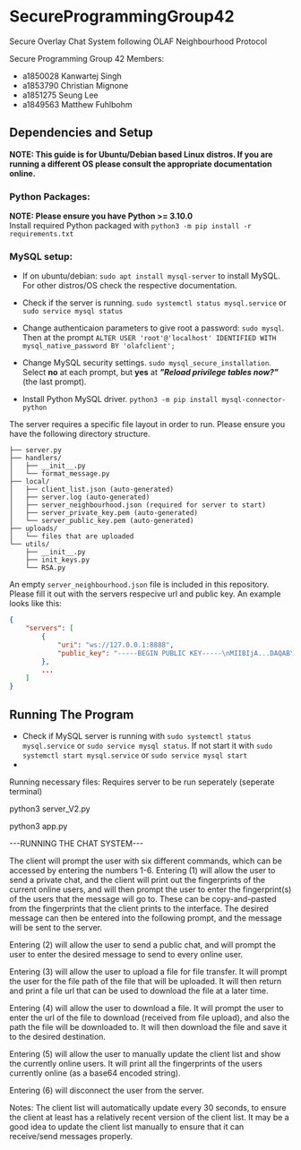 # SecureProgrammingGroup42
Secure Overlay Chat System following OLAF Neighbourhood Protocol

Secure Programming Group 42
Members: 
- a1850028 Kanwartej Singh
- a1853790 Christian Mignone
- a1851275 Seung Lee
- a1849563 Matthew Fuhlbohm

## Dependencies and Setup
**NOTE: This guide is for Ubuntu/Debian based Linux distros. If you are running a different OS please consult the appropriate documentation online.**
### Python Packages:
**NOTE: Please ensure you have Python >= 3.10.0**\
Install required Python packaged with `python3 -m pip install -r requirements.txt`

### MySQL setup:

- If on ubuntu/debian:
`sudo apt install mysql-server` to install MySQL. For other distros/OS check the respective documentation.

- Check if the server is running. `sudo systemctl status mysql.service` or `sudo service mysql status`

- Change authenticaion parameters to give root a password: `sudo mysql`. Then at the prompt `ALTER USER 'root'@'localhost' IDENTIFIED WITH mysql_native_password BY 'olafclient';`

- Change MySQL security settings. `sudo mysql_secure_installation`. Select **no** at each prompt, but **yes** at ***"Reload privilege tables now?"*** (the last prompt).

- Install Python MySQL driver. `python3 -m pip install mysql-connector-python`

The server requires a specific file layout in order to run. Please ensure you have the following directory structure.
```
├── server.py
├── handlers/
│   ├── __init__.py
│   └── format_message.py
├── local/
│   ├── client_list.json (auto-generated)
│   ├── server.log (auto-generated)
│   ├── server_neighbourhood.json (required for server to start)
│   ├── server_private_key.pem (auto-generated)
│   └── server_public_key.pem (auto-generated)
├── uploads/
│   └── files that are uploaded
└── utils/
    ├── __init__.py
    ├── init_keys.py
    └── RSA.py
```
An empty `server_neighbourhood.json` file is included in this repository. Please fill it out with the servers respecive url and public key. An example looks like this:
```json
{
    "servers": [
        {
            "uri": "ws://127.0.0.1:8888",
            "public_key": "-----BEGIN PUBLIC KEY-----\nMIIBIjA...DAQAB\n-----END PUBLIC KEY-----"
        },
        ...
    ]
}
```

## Running The Program

- Check if MySQL server is running with `sudo systemctl status mysql.service` or `sudo service mysql status`. If not start it with `sudo systemctl start mysql.service` or `sudo service mysql start`
- 


Running necessary files: Requires server to be run seperately (seperate terminal)


python3 server_V2.py

python3 app.py

---RUNNING THE CHAT SYSTEM---

The client will prompt the user with six different commands, which can be accessed by entering the numbers 1-6.
Entering (1) will allow the user to send a private chat, and the client will print out the fingerprints of the current online users, and will then prompt the user to enter the fingerprint(s) of the users that the message will go to. These can be copy-and-pasted from the fingerprints that the client prints to the interface. The desired message can then be entered into the following prompt, and the message will be sent to the server.

Entering (2) will allow the user to send a public chat, and will prompt the user to enter the desired message to send to every online user. 

Entering (3) will allow the user to upload a file for file transfer. It will prompt the user for the file path of the file that will be uploaded. It will then return and print a file url that can be used to download the file at a later time.

Entering (4) will allow the user to download a file. It will prompt the user to enter the url of the file to download (received from file upload), and also the path the file will be downloaded to. It will then download the file and save it to the desired destination. 

Entering (5) will allow the user to manually update the client list and show the currently online users. It will print all the fingerprints of the users currently online (as a base64 encoded string).

Entering (6) will disconnect the user from the server.

Notes: The client list will automatically update every 30 seconds, to ensure the client at least has a relatively recent version of the client list. It may be a good idea to update the client list manually to ensure that it can receive/send messages properly.


